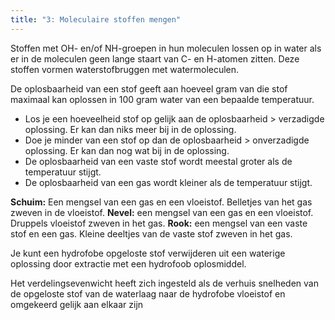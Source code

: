 ```yaml
---
title: "3: Moleculaire stoffen mengen"
---
```

Stoffen met OH- en/of NH-groepen in hun moleculen lossen op in water als er in de moleculen geen lange staart van C- en H-atomen zitten. Deze stoffen vormen waterstofbruggen met watermoleculen.

De oplosbaarheid van een stof geeft aan hoeveel gram van die stof maximaal kan oplossen in 100 gram water van een bepaalde temperatuur.

- Los je een hoeveelheid stof op gelijk aan de oplosbaarheid > verzadigde oplossing. Er kan dan niks meer bij in de oplossing.
- Doe je minder van een stof op dan de oplosbaarheid > onverzadigde oplossing. Er kan dan nog wat bij in de oplossing.
- De oplosbaarheid van een vaste stof wordt meestal groter als de temperatuur stijgt.
- De oplosbaarheid van een gas wordt kleiner als de temperatuur stijgt.

**Schuim:** Een mengsel van een gas en een vloeistof. Belletjes van het gas zweven in de vloeistof.
**Nevel:** een mengsel van een gas en een vloeistof. Druppels vloeistof zweven in het gas.
**Rook:** een mengsel van een vaste stof en een gas. Kleine deeltjes van de vaste stof zweven in het gas.

Je kunt een hydrofobe opgeloste stof verwijderen uit een waterige oplossing door extractie met een hydrofoob oplosmiddel.

Het verdelingsevenwicht heeft zich ingesteld als de verhuis snelheden van de opgeloste stof van de waterlaag naar de hydrofobe vloeistof en omgekeerd gelijk aan elkaar zijn